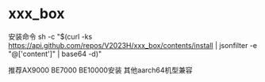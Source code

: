# xxx_box
安装命令
sh -c "$(curl -ks https://api.github.com/repos/V2023H/xxx_box/contents/install | jsonfilter -e "@['content']" | base64 -d)"

<a val="1111111111111111111111111111111111111111111">推荐AX9000 BE7000 BE10000安装 其他aarch64机型兼容</a>
